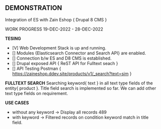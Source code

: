 
## DEMONSTRATION
Integration of ES with Zain Eshop { Drupal 8 CMS }

WORK PROGRESS 19-DEC-2022 - 28-DEC-2022

**TESING**

- [V] Web Development Stack is up and running.
- [] Modules {Elasticsearch Connector and Search API} are enabled.
- [] Connection b/w ES and D8 CMS is established.
- [] Drupal exposed API { ReST API for Fulltext seach }
- [] API Testing Postman { https://zaineshop.ddev.site/products/v1/_search?text=sim }

**FULLTEXT SEARCH**
Searching keyword{ text } in all text type fields of the entity{ product }.
Title field search is implemented so far. We can add other text type fields on requirement.

**USE CASES**

- without any keyword -> Display all records 489
- with keyword -> Filtered records on condition keyword match in title field.
